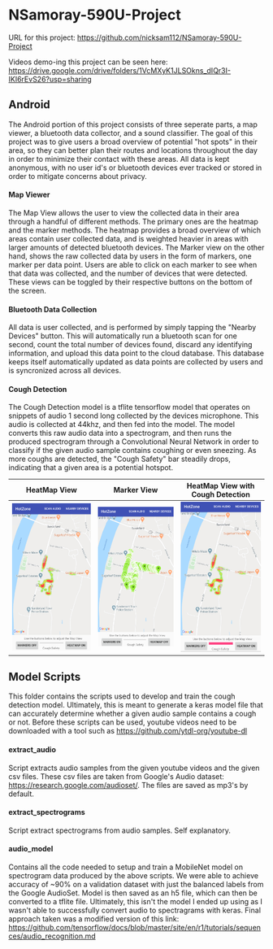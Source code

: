 # NSamoray-590U-Project

URL for this project: https://github.com/nicksam112/NSamoray-590U-Project

Videos demo-ing this project can be seen here: https://drive.google.com/drive/folders/1VcMXyK1JLSOkns_dIQr3I-IKI6rEvS26?usp=sharing

## Android

The Android portion of this project consists of three seperate parts, a map viewer, a bluetooth data collector, and a sound classifier. The goal of this project was to give users a broad overview of potential "hot spots" in their area, so they can better plan their routes and locations throughout the day in order to minimize their contact with these areas. All data is kept anonymous, with no user id's or bluetooth devices ever tracked or stored in order to mitigate concerns about privacy. 

#### Map Viewer
The Map View allows the user to view the collected data in their area through a handful of different methods. The primary ones are the heatmap and the marker methods. The heatmap provides a broad overview of which areas contain user collected data, and is weighted heavier in areas with larger amounts of detected bluetooth devices. The Marker view on the other hand, shows the raw collected data by users in the form of markers, one marker per data point. Users are able to click on each marker to see when that data was collected, and the number of devices that were detected. These views can be toggled by their respective buttons on the bottom of the screen.

#### Bluetooth Data Collection
All data is user collected, and is performed by simply tapping the "Nearby Devices" button. This will automatically run a bluetooth scan for one second, count the total number of devices found, discard any identifying information, and upload this data point to the cloud database. This database keeps itself automatically updated as data points are collected by users and is syncronized across all devices.

#### Cough Detection
The Cough Detection model is a tflite tensorflow model that operates on snippets of audio 1 second long collected by the devices microphone. This audio is collected at 44khz, and then fed into the model. The model converts this raw audio data into a spectrogram, and then runs the produced spectrogram through a Convolutional Neural Network in order to classify if the given audio sample contains coughing or even sneezing. As more coughs are detected, the "Cough Safety" bar steadily drops, indicating that a given area is a potential hotspot. 


HeatMap View               |  Marker View              | HeatMap View with Cough Detection
:-------------------------:|:-------------------------:|:-------------------------:
<img src="https://github.com/nicksam112/NSamoray-590U-Project/blob/master/Photos/1.png" width="250"> | <img src="https://github.com/nicksam112/NSamoray-590U-Project/blob/master/Photos/2.png" width="250"> | <img src="https://github.com/nicksam112/NSamoray-590U-Project/blob/master/Photos/3.png" width="250">


## Model Scripts
This folder contains the scripts used to develop and train the cough detection model. Ultimately, this is meant to generate a keras model file that can accurately determine whether a given audio sample contains a cough or not. Before these scripts can be used, youtube videos need to be downloaded with a tool such as https://github.com/ytdl-org/youtube-dl

#### extract_audio
Script extracts audio samples from the given youtube videos and the given csv files. These csv files are taken from Google's Audio dataset: https://research.google.com/audioset/. The files are saved as mp3's by default.

#### extract_spectrograms
Script extract spectrograms from audio samples. Self explanatory.

#### audio_model
Contains all the code needed to setup and train a MobileNet model on spectrogram data produced by the above scripts. We were able to achieve accuracy of ~90% on a validation dataset with just the balanced labels from the Google AudioSet. Model is then saved as an h5 file, which can then be converted to a tflite file. Ultimately, this isn't the model I ended up using as I wasn't able to successfully convert audio to spectragrams with keras. Final approach taken was a modified version of this link: https://github.com/tensorflow/docs/blob/master/site/en/r1/tutorials/sequences/audio_recognition.md
